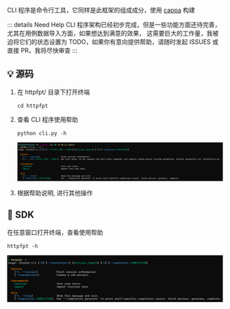 CLI 程序是命令行工具，它同样是此框架的组成成分，使用 [cappa](https://cappa.readthedocs.io/en/latest/) 构建

::: details Need Help
CLI 程序架构已经初步完成，但是一些功能方面还待完善，尤其在用例数据导入方面，如果想达到满意的效果，
这需要巨大的工作量，我被迫将它们的状态设置为 TODO，如果你有意向提供帮助，请随时发起 ISSUES 或直接 PR，我将尽快审查
:::

## 💡 源码

1. 在 httpfpt/ 目录下打开终端

   ```shell
   cd httpfpt
   ```

2. 查看 CLI 程序使用帮助

   ```shell
   python cli.py -h
   ```

   ![](/assets/img/source_cli.jpg)

3. 根据帮助说明, 进行其他操作

## 🚩 SDK

在任意窗口打开终端，查看使用帮助

```shell
httpfpt -h
```

![](/assets/img/pip_cli.jpg)
